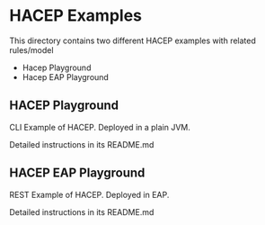 HACEP Examples
==============

This directory contains two different HACEP examples with related rules/model

* Hacep Playground
* Hacep EAP Playground

HACEP Playground
----------------

CLI Example of HACEP. Deployed in a plain JVM. 

Detailed instructions in its README.md

HACEP EAP Playground
--------------------

REST Example of HACEP. Deployed in EAP. 

Detailed instructions in its README.md
